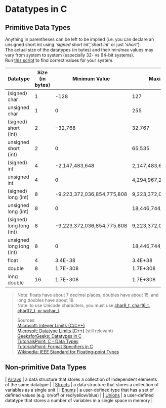 # Datatypes in C

## Primitive Data Types
Anything in parentheses can be left to be implied (i.e. you can declare an unsigned short int using '_signed short int_','_short int_' or just '_short_'). <br />
The actual size of the datatypes (in bytes) and their min/max values may vary from system to system (especially 32- vs 64-bit systems). <br />
Run [this script](https://github.com/steven-schronk/C-Programming-Examples/commit/077c0d23312f66cd8209683c639516e56b06eb47) to find correct values for your system. <br />

| Datatype | Size (in bytes) | Minimum Value | Maximum Value | [Format Specifier](https://github.com/EthanC2/Notes-and-Writeups/blob/main/C/Input%20and%20Output/Formatting%20Input%20and%20Output.md) |
| -------- | --------------- | ------------- | ------------- | ---------------- |
| (signed) char | 1 | -128 | 127 | %c |
| unsigned char | 1 | 0 | 255 | %c |
| (signed) short (int) | 2 | −32,768 | 32,767 | %hi |
| unsigned short (int) | 2 | 0 | 65,535 | %hu |
| (signed) int | 4 | -2,147,483,648 | 2,147,483,647 | %d |
| unsigned int | 4 | 0 | 4,294,967,295  | %u |
| (signed) long (int) | 8 | -9,223,372,036,854,775,808 | 9,223,372,036,854,775,807 | %ld |
| unsigned long (int) | 8 | 0 | 18,446,744,073,709,551,615 | %lu |
| (signed) long long (int) | 8 | -9,223,372,036,854,775,808 | 9,223,372,036,854,775,807 | %lld |
| unsigned long long (int) | 8 | 0 | 18,446,744,073,709,551,615 | %llu |
| float | 4 | 3.4E-38 | 3.4E+38 | %f |
| double | 8 | 1.7E-308 | 1.7E+308 | %lf |
| long double | 16 | 1.7E-308 | 1.7E+308 | %Lf |
> Note: floats have about 7 decimal places, doubles have about 15, and long doubles have about 19. <br />
> Note: to use Unicode characters, you must use [char8_t, char16_t, char32_t, or wchar_t](https://stackoverflow.com/questions/11287213/what-is-a-wide-character-string-in-c-language). <br />
>
> Sources: <br />
> [Microsoft: Integer Limits (C/C++)](https://docs.microsoft.com/en-us/cpp/c-language/cpp-integer-limits?view=msvc-160) <br />
> [Microsoft: Datatype Limits (C++)](https://docs.microsoft.com/en-us/cpp/cpp/data-type-ranges?view=msvc-160) (still relevant) <br />
> [GeeksforGeeks: Datatypes in C](https://www.geeksforgeeks.org/data-types-in-c/) <br />
> [TutorialsPoint: C - Data Types](https://www.tutorialspoint.com/cprogramming/c_data_types.htm) <br />
> [TutorialsPoint: Format Specifiers in C](https://www.tutorialspoint.com/format-specifiers-in-c) <br />
> [Wikipedia: IEEE Standard for Floating-point Types](https://en.wikipedia.org/wiki/IEEE_754-1985) <br />

## Non-primitive Data Types
| [Arrays](https://github.com/EthanC2/Notes-and-Writeups/blob/main/C/Data%20Types/Arrays.md) | a data structure that stores a collection of independent elements of the same datatype |
| [Structs](https://github.com/EthanC2/Notes-and-Writeups/blob/main/C/Data%20Types/Structures.md) | a data structure that stores a collection of variables as a single unit |
| [Enums](https://github.com/EthanC2/Notes-and-Writeups/blob/main/C/Data%20Types/Enumerations.md) | a user-defined type that has a set of defined values (e.g. on/off or red/yellow/blue) |
| [Unions](https://github.com/EthanC2/Notes-and-Writeups/blob/main/C/Data%20Types/Unions.md) | a user-defined datatype that stores a number of variables in a single space in memory |
